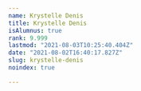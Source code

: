 ```yaml
---
name: Krystelle Denis
title: Krystelle Denis
isAlumnus: true
rank: 9.999
lastmod: "2021-08-03T10:25:40.404Z"
date: "2021-08-02T16:40:17.827Z"
slug: krystelle-denis
noindex: true

---
```

